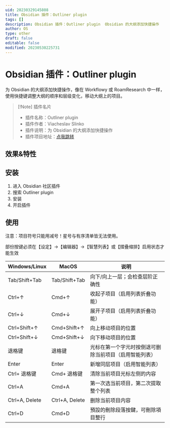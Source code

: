 ```yaml
---
uid: 20230329145808
title: Obsidian 插件：Outliner plugin
tags: []
description: Obsidian 插件：Outliner plugin  Obsidian 的大纲添加快捷操作
author: OS
type: other
draft: false
editable: false
modified: 20230530225731
---
```


# Obsidian 插件：Outliner plugin

为 Obsidian 的大纲添加快捷操作，像在 Workflowy 或 RoamResearch 中一样，使用快捷键调整大纲的顺序和层级变化，移动大纲上的项目。

> [!Note] 插件名片
> - 插件名称：Outliner plugin
> - 插件作者：Viacheslav Slinko
> - 插件说明：为 Obsidian 的大纲添加快捷操作
> - 插件项目地址：[点我跳转](https://github.com/vslinko/obsidian-outliner)

## 效果&特性

## 安装

1. 进入 Obsidian 社区插件
2. 搜索 Outliner plugin
3. 安装
4. 开启插件

## 使用

注意：项目符号只能用减号！星号与有序清单皆无法使用。

部份按键必须在【设定】→【编辑器】→【智慧列表】或【摺叠缩排】启用状态才能生效

| Windows/Linux  | MacOS          | 说明                                                   |
| -------------- | -------------- | ------------------------------------------------------ |
| Tab/Shift+Tab  | Tab/Shift+Tab  | 向下/向上一层；会检查层阶正确性                        |
| Ctrl+↑         | Cmd+↑          | 收起子项目（启用列表折叠功能）                         |
| Ctrl+↓         | Cmd+↓          | 展开子项目（启用列表折叠功能）                         |
| Ctrl+Shift+↑   | Cmd+Shift+↑    | 向上移动项目的位置                                     |
| Ctrl+Shift+↓   | Cmd+Shift+↓    | 向下移动项目的位置                                     |
| 退格键         | 退格键         | 光标在第一个字元时按倒退可删除当前项目（启用智能列表） |
| Enter          | Enter          | 新增同层项目（启用智能列表）                           |
| Ctrl+ 退格键   | Cmd+ 退格键    | 清除当前项目光标左侧的内容                             |
| Ctrl+A         | Cmd+A          | 第一次选当前项目，第二次提取整个列表                   |
| Ctrl+A, Delete | Ctrl+A, Delete | 删除当前项目内容                                       |
| Ctrl+D         | Cmd+D          | 預設的刪除段落按鍵，可刪除項目整行                     |
